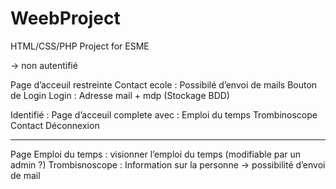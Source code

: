 # WeebProject
HTML/CSS/PHP Project for ESME

-> non autentifié

Page d’acceuil  restreinte
Contact ecole : Possibilé d’envoi de mails
Bouton de Login 
Login : Adresse mail + mdp (Stockage BDD)

Identifié : Page d’acceuil complete avec :
Emploi du temps
Trombinoscope
Contact
Déconnexion
************************************************
Page Emploi du temps : visionner l’emploi du temps (modifiable par un admin ?)
Trombisnoscope : Information sur la personne -> possibilité d’envoi de mail



